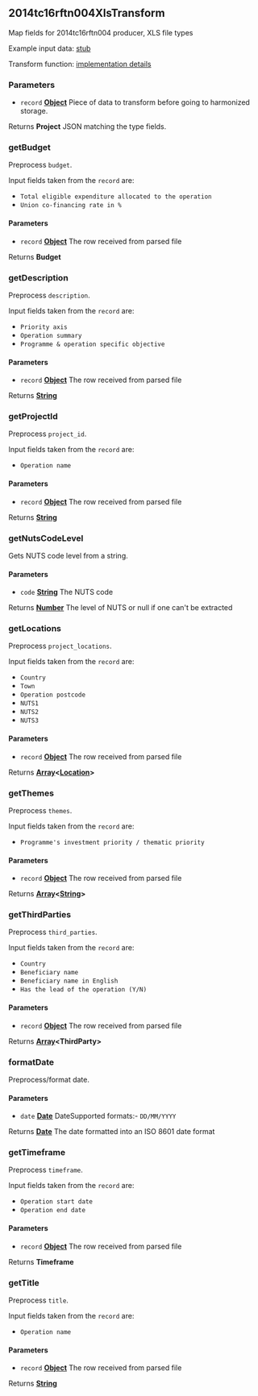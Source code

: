 <!-- Generated by documentation.js. Update this documentation by updating the source code. -->

## 2014tc16rftn004XlsTransform

Map fields for 2014tc16rftn004 producer, XLS file types

Example input data: [stub][1]

Transform function: [implementation details][2]

### Parameters

- `record` **[Object][3]** Piece of data to transform before going to harmonized storage.

Returns **Project** JSON matching the type fields.

### getBudget

Preprocess `budget`.

Input fields taken from the `record` are:

- `Total eligible expenditure allocated to the operation`
- `Union co-financing rate in %`

#### Parameters

- `record` **[Object][3]** The row received from parsed file

Returns **Budget**

### getDescription

Preprocess `description`.

Input fields taken from the `record` are:

- `Priority axis`
- `Operation summary`
- `Programme & operation specific objective`

#### Parameters

- `record` **[Object][3]** The row received from parsed file

Returns **[String][4]**

### getProjectId

Preprocess `project_id`.

Input fields taken from the `record` are:

- `Operation name`

#### Parameters

- `record` **[Object][3]** The row received from parsed file

Returns **[String][4]**

### getNutsCodeLevel

Gets NUTS code level from a string.

#### Parameters

- `code` **[String][4]** The NUTS code

Returns **[Number][5]** The level of NUTS or null if one can't be extracted

### getLocations

Preprocess `project_locations`.

Input fields taken from the `record` are:

- `Country`
- `Town`
- `Operation postcode`
- `NUTS1`
- `NUTS2`
- `NUTS3`

#### Parameters

- `record` **[Object][3]** The row received from parsed file

Returns **[Array][6]&lt;[Location][7]>**

### getThemes

Preprocess `themes`.

Input fields taken from the `record` are:

- `Programme's investment priority / thematic priority`

#### Parameters

- `record` **[Object][3]** The row received from parsed file

Returns **[Array][6]&lt;[String][4]>**

### getThirdParties

Preprocess `third_parties`.

Input fields taken from the `record` are:

- `Country`
- `Beneficiary name`
- `Beneficiary name in English`
- `Has the lead of the operation (Y/N)`

#### Parameters

- `record` **[Object][3]** The row received from parsed file

Returns **[Array][6]&lt;ThirdParty>**

### formatDate

Preprocess/format date.

#### Parameters

- `date` **[Date][8]** DateSupported formats:- `DD/MM/YYYY`

Returns **[Date][8]** The date formatted into an ISO 8601 date format

### getTimeframe

Preprocess `timeframe`.

Input fields taken from the `record` are:

- `Operation start date`
- `Operation end date`

#### Parameters

- `record` **[Object][3]** The row received from parsed file

Returns **Timeframe**

### getTitle

Preprocess `title`.

Input fields taken from the `record` are:

- `Operation name`

#### Parameters

- `record` **[Object][3]** The row received from parsed file

Returns **[String][4]**

[1]: https://github.com/ec-europa/eubfr-data-lake/blob/master/services/ingestion/etl/2014tc16rftn004/xls/test/stubs/record.json
[2]: https://github.com/ec-europa/eubfr-data-lake/blob/master/services/ingestion/etl/2014tc16rftn004/xls/src/lib/transform.js
[3]: https://developer.mozilla.org/docs/Web/JavaScript/Reference/Global_Objects/Object
[4]: https://developer.mozilla.org/docs/Web/JavaScript/Reference/Global_Objects/String
[5]: https://developer.mozilla.org/docs/Web/JavaScript/Reference/Global_Objects/Number
[6]: https://developer.mozilla.org/docs/Web/JavaScript/Reference/Global_Objects/Array
[7]: https://developer.mozilla.org/docs/Web/API/Location
[8]: https://developer.mozilla.org/docs/Web/JavaScript/Reference/Global_Objects/Date
